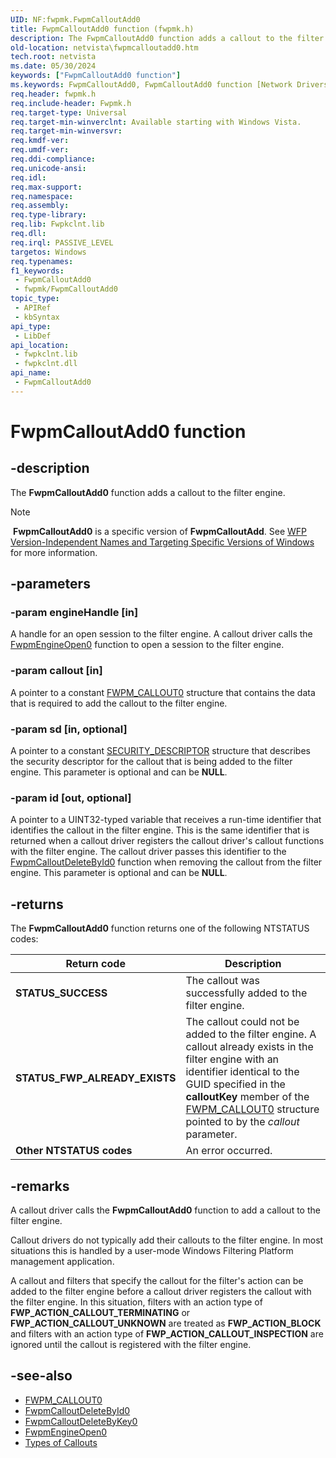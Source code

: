 ```yaml
---
UID: NF:fwpmk.FwpmCalloutAdd0
title: FwpmCalloutAdd0 function (fwpmk.h)
description: The FwpmCalloutAdd0 function adds a callout to the filter engine.Note  FwpmCalloutAdd0 is a specific version of FwpmCalloutAdd.
old-location: netvista\fwpmcalloutadd0.htm
tech.root: netvista
ms.date: 05/30/2024
keywords: ["FwpmCalloutAdd0 function"]
ms.keywords: FwpmCalloutAdd0, FwpmCalloutAdd0 function [Network Drivers Starting with Windows Vista], fwpmk/FwpmCalloutAdd0, netvista.fwpmcalloutadd0, wfp_ref_2_funct_2_fwpm_b1548682-4f29-467f-916d-fa434260b0ae.xml
req.header: fwpmk.h
req.include-header: Fwpmk.h
req.target-type: Universal
req.target-min-winverclnt: Available starting with Windows Vista.
req.target-min-winversvr: 
req.kmdf-ver: 
req.umdf-ver: 
req.ddi-compliance: 
req.unicode-ansi: 
req.idl: 
req.max-support: 
req.namespace: 
req.assembly: 
req.type-library: 
req.lib: Fwpkclnt.lib
req.dll: 
req.irql: PASSIVE_LEVEL
targetos: Windows
req.typenames: 
f1_keywords:
 - FwpmCalloutAdd0
 - fwpmk/FwpmCalloutAdd0
topic_type:
 - APIRef
 - kbSyntax
api_type:
 - LibDef
api_location:
 - fwpkclnt.lib
 - fwpkclnt.dll
api_name:
 - FwpmCalloutAdd0
---
```


# FwpmCalloutAdd0 function

## -description

The **FwpmCalloutAdd0** function adds a callout to the filter engine.

> [!NOTE]
>  **FwpmCalloutAdd0** is a specific version of **FwpmCalloutAdd**. See [WFP Version-Independent Names and Targeting Specific Versions of Windows](/windows/desktop/FWP/wfp-version-independent-names-and-targeting-specific-versions-of-windows) for more information.

## -parameters

### -param engineHandle [in]

A handle for an open session to the filter engine. A callout driver calls the [FwpmEngineOpen0](/windows-hardware/drivers/ddi/fwpmk/nf-fwpmk-fwpmengineopen0) function to open a session to the filter engine.

### -param callout [in]

A pointer to a constant [FWPM_CALLOUT0](/previous-versions/windows/hardware/drivers/ff550076(v=vs.85)) structure that contains the data that is required to add the callout to the filter engine.

### -param sd [in, optional]

A pointer to a constant [SECURITY_DESCRIPTOR](/windows-hardware/drivers/ddi/ntifs/ns-ntifs-_security_descriptor) structure that describes the security descriptor for the callout that is being added to the filter engine. This parameter is optional and can be **NULL**.

### -param id [out, optional]

A pointer to a UINT32-typed variable that receives a run-time identifier that identifies the callout in the filter engine. This is the same identifier that is returned when a callout driver registers the callout driver's callout functions with the filter engine. The callout driver passes this identifier to the [FwpmCalloutDeleteById0](/windows-hardware/drivers/ddi/fwpmk/nf-fwpmk-fwpmcalloutdeletebyid0) function when removing the callout from the filter engine. This parameter is optional and can be **NULL**.

## -returns

The **FwpmCalloutAdd0** function returns one of the following NTSTATUS codes:

| Return code | Description |
| --- | --- |
| **STATUS_SUCCESS** | The callout was successfully added to the filter engine. |
| **STATUS_FWP_ALREADY_EXISTS** | The callout could not be added to the filter engine. A callout already exists in the filter engine with an identifier identical to the GUID specified in the **calloutKey** member of the [FWPM_CALLOUT0](/previous-versions/windows/hardware/drivers/ff550076(v=vs.85)) structure pointed to by the *callout* parameter. |
| **Other NTSTATUS codes** | An error occurred. |

## -remarks

A callout driver calls the **FwpmCalloutAdd0** function to add a callout to the filter engine.

Callout drivers do not typically add their callouts to the filter engine. In most situations this is handled by a user-mode Windows Filtering Platform management application.

A callout and filters that specify the callout for the filter's action can be added to the filter engine before a callout driver registers the callout with the filter engine. In this situation, filters with an action type of **FWP_ACTION_CALLOUT_TERMINATING** or **FWP_ACTION_CALLOUT_UNKNOWN** are treated as **FWP_ACTION_BLOCK** and filters with an action type of **FWP_ACTION_CALLOUT_INSPECTION** are ignored until the callout is registered with the filter engine.

## -see-also

- [FWPM_CALLOUT0](/previous-versions/windows/hardware/drivers/ff550076(v=vs.85))
- [FwpmCalloutDeleteById0](/windows-hardware/drivers/ddi/fwpmk/nf-fwpmk-fwpmcalloutdeletebyid0)
- [FwpmCalloutDeleteByKey0](/windows-hardware/drivers/ddi/fwpmk/nf-fwpmk-fwpmcalloutdeletebykey0)
- [FwpmEngineOpen0](/windows-hardware/drivers/ddi/fwpmk/nf-fwpmk-fwpmengineopen0)
- [Types of Callouts](/windows-hardware/drivers/network/types-of-callouts)
